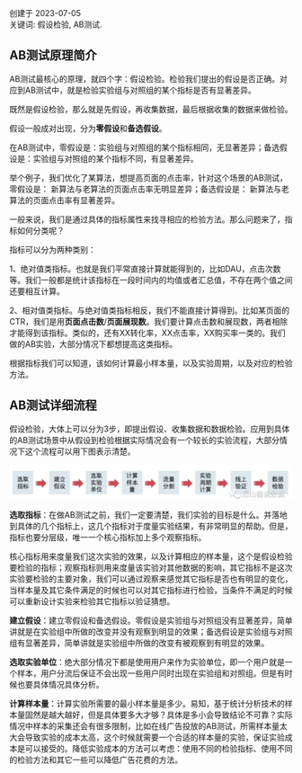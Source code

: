 创建于 2023-07-05<br>
关键词: 假设检验, AB测试.

## **AB测试原理简介**

AB测试最核心的原理，就四个字：假设检验。检验我们提出的假设是否正确。对应到AB测试中，就是检验实验组与对照组的某个指标是否有显著差异。

既然是假设检验，那么就是先假设，再收集数据，最后根据收集的数据来做检验。

假设一般成对出现，分为**零假设**和**备选假设**。

在AB测试中，零假设是：实验组与对照组的某个指标相同，无显著差异；备选假设是：实验组与对照组的某个指标不同，有显著差异。

举个例子，我们优化了某算法，想提高页面的点击率，针对这个场景的AB测试，零假设是： 新算法与老算法的页面点击率无明显差异；备选假设是： 新算法与老算法的页面点击率有显著差异。

一般来说，我们是通过具体的指标属性来找寻相应的检验方法。那么问题来了，指标如何分类呢？

指标可以分为两种类别：

1、绝对值类指标。也就是我们平常直接计算就能得到的，比如DAU，点击次数等。我们一般都是统计该指标在一段时间内的均值或者汇总值，不存在两个值之间还要相互计算。

2、相对值类指标。与绝对值类指标相反，我们不能直接计算得到。比如某页面的CTR，我们是用**页面点击数**/**页面展现数**。我们要计算点击数和展现数，两者相除才能得到该指标。类似的，还有XX转化率，XX点击率，XX购买率一类的。我们做的AB实验，大部分情况下都想提高这类指标。

根据指标我们可以知道，该如何计算最小样本量，以及实验周期，以及对应的检验方法。

## **AB测试详细流程**

假设检验，大体上可以分为3步，即提出假设、收集数据和数据检验。应用到具体的AB测试场景中从假设到检验根据实际情况会有一个较长的实验流程，大部分情况下这个流程可以用下图表示清楚。

![image-20230705151716666](img/image-20230705151716666.png)

**选取指标**：在做AB测试之前，我们一定要清楚，我们实验的目标是什么。并落地到具体的几个指标上，这几个指标对于度量实验结果，有非常明显的帮助。但是，指标也要分层级，唯一一个核心指标加上多个观察指标。

核心指标用来度量我们这次实验的效果，以及计算相应的样本量，这个是假设检验要检验的指标；观察指标则用来度量该实验对其他数据的影响，其它指标不是这次实验要检验的主要对象，我们可以通过观察来感觉其它指标是否也有明显的变化，当样本量及其它条件满足的时候也可以对其它指标进行检验，当条件不满足的时候可以重新设计实验来检验其它指标以验证猜想。

**建立假设**：建立零假设和备选假设。零假设是实验组与对照组没有显著差异，简单讲就是在实验组中所做的改变并没有观察到明显的效果；备选假设是实验组与对照组有显著差异，简单讲就是实验组中所做的改变有被观察到有明显的效果。

**选取实验单位**：绝大部分情况下都是使用用户来作为实验单位，即一个用户就是一个样本，用户分流后保证不会出现一些用户同时出现在实验组和对照组。但是有时候也要具体情况具体分析。

**计算样本量**：计算实验所需要的最小样本量是多少。易知，基于统计分析技术的样本量固然是越大越好，但是具体要多大才够？具体是多小会导致结论不可靠？实际情况中样本的采集还会有很多限制，比如在线广告投放的AB测试，所需样本量太大会导致实验的成本太高，这个时候就需要一个合适的样本量的实验，保证实验成本是可以接受的。降低实验成本的方法可以考虑：使用不同的检验指标、使用不同的检验方法和其它一些可以降低广告花费的方法。

